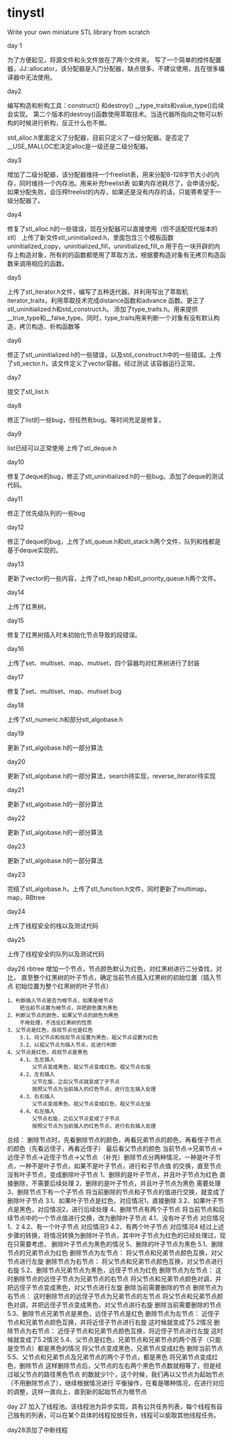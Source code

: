# tinystl
Write your own miniature STL library from scratch
 
day 1  

为了方便起见，将源文件和头文件放在了两个文件夹。
写了一个简单的控件配置器，JJ::allocator，该分配器是入门分配器，缺点很多，不建议使用，且在很多编译器中无法使用。

day2

编写构造和析构工具：construct() 和destroy()
__type_traits<T>和value_type()后续会实现。
第二个版本的destroy()函数使用萃取技术。当迭代器所指向之物可以析构的时候进行析构，反正什么也不做。

std_alloc.h里面定义了分配器，目前只定义了一级分配器。是否定了__USE_MALLOC宏决定alloc是一级还是二级分配器。

day3

增加了二级分配器，该分配器维持一个freelist表，用来分配8-128字节大小的内存，同时维持一个内存池。用来补充freelist表
如果内存池耗尽了，会申请分配，如果分配失败，会压榨freelist的内存，如果还是没有内存的话，只能寄希望于一级分配器了。

day4

修复了stl_alloc.h的一些错误，现在分配器可以直接使用（但不适配现代版本的stl）
上传了新文件stl_uninitialized.h，里面包含三个模板函数uninitialized_copy，uninitialized_fill，uninitialized_fill_n
用于在一块开辟的内存上构造对象，所有的的函数都使用了萃取方法，根据要构造对象有无拷贝构造函数来调用相应的函数。

day5

上传了stl_iterator.h文件，编写了五种迭代器。并利用写出了萃取机iterator_traits，利用萃取技术完成distance函数和advance
函数。更正了stl_uninitialized.h和std_construct.h。
添加了type_traits.h。用来提供__true_type和__false_type。同时，type_traits用来判断一个对象有没有默认构造，拷贝构造、析构函数等

day6

修正了stl_uninitialized.h的一些错误，以及std_construct.h中的一些错误。上传了stl_vector.h，该文件定义了vector容器。经过测试
该容器运行正常。

day7

提交了stl_list.h

day8

修正了list的一些bug，但任然有bug。等时间充足是修复。

day9

list已经可以正常使用
上传了stl_deque.h

day10

修复了deque的bug，修正了stl_uninitialized.h的一些bug。添加了deque的测试代码。

day11

修正了优先级队列的一些bug

day12

修正了deque的bug，上传了stl_queue.h和stl_stack.h两个文件，队列和栈都是基于deque实现的。

day13

更新了vector的一些内容，上传了stl_heap.h和stl_priority_queue.h两个文件。

day14

上传了红黑树。

day15

修复了红黑树插入时未初始化节点导致的段错误。

day16

上传了set、multiset、map、mutiset，四个容器均对红黑树进行了封装

day17

修复了set、multiset、map、mutiset bug

day18

上传了stl_numeric.h和部分stl_algobase.h

day19

更新了stl_algobase.h的一部分算法

day20

更新了stl_algobase.h的一部分算法，search待实现，reverse_iterator待实现

day21

更新了stl_algobase.h的一部分算法

day22

更新了stl_algobase.h的一部分算法

day23

更新了stl_algobase.h的一部分算法

day23

完结了stl_algobase.h，上传了stl_function.h文件，同时更新了multimap，map，RBtree


day24

上传了线程安全的栈以及测试代码



day25

上传了线程安全的队列以及测试代码

day26 rbtree
 增加一个节点，节点颜色默认为红色，对红黑树进行二分查找，对比，
 直至整个红黑树的叶子节点，确定当前节点插入红黑树的初始位置（插入节点
 初始位置为整个红黑树的叶子节点）

	1、判断插入节点是否为根节点，如果是根节点
		把当前节点置为根节点，并把颜色置为黑色
	2、判断父节点的颜色，如果父节点的颜色为黑色
		不用处理，不违反红黑树的性质
	3、父节点是红色，叔叔节点也是红色
		3.1、将父节点和叔叔节点设置为黑色，祖父节点设置为红色
		3.2、以祖父节点为插入节点，在进行判断
	4、父节点是红色，叔叔节点是黑色
		4.1、左左插入
			父节点变成黑色，祖父节点变成红色，祖父节点右旋
		4.2、左右插入
 	    	父节左旋，之后父节点就变成了子节点
	 	 	按照父节点为当前插入的红色节点，进行左左插入处理
		4.3、右右插入
			父节点变成黑色，祖父节点变成红色，祖父节点左旋
		4.4、右左插入
 	    	父节点右旋，之后父节点变成了子节点
 	    	按照父节点为当前插入的红色节点，进行右右插入处理


 总结：
	删除节点时，先看删除节点的颜色，再看兄弟节点的颜色，再看侄子节点的颜色（先看远侄子，再看近侄子）
最后看父节点的颜色
	当前节点->兄弟节点->远侄子节点->近侄子节点->父节点
	（补充）删除节点分两种情况，一种是叶子节点，一种不是叶子节点，如果不是叶子节点，进行和子节点值
的交换，直至节点没有叶子节点，变成删除叶子节点
	1、删除的是叶子节点，并且叶子节点为红色
		直接删除，不需要后续处理
	2、删除的是叶子节点，并且叶子节点为黑色
		需要处理
	3、删除节点下有一个子节点
		将当前删除的节点和子节点的值进行交换，就变成了删除叶子节点
		3.1、如果叶子节点是红色，对应情况1，直接删除
		3.2、如果叶子节点是黑色，对应情况2，进行后续处理
	4、删除节点有两个子节点
		将当前节点和后续节点中的一个节点值进行交换，改为删除叶子节点
		4.1、没有叶子节点
			对应情况1、2
		4.2、有一个叶子节点
			对应情况3
		4.2、有两个叶子节点
			对应情况4
	经过上述步骤的转换，将情况转换为删除叶子节点，其中叶子节点为红色的已经处理过，现在只需要考虑，
删除叶子节点为黑色的情况
	5、删除的叶子节点为黑色
		5.1、删除节点的兄弟节点为红色
			删除节点为左节点：
				将父节点和兄弟节点颜色互换，对父节点进行左旋
			删除节点为右节点：
				将父节点和兄弟节点颜色互换，对父节点进行右旋
		5.2、删除节点兄弟节点为黑色，远侄子节点为红色
			删除节点为左节点：
				这时删除节点的远侄子节点为兄弟节点的右节点
				将父节点和兄弟节点颜色对调，并把远侄子节点变成黑色，对父节点进行左旋
				删除当前需要删除的节点
			删除节点为右节点：
				这时删除节点的远侄子节点为兄弟节点的左节点
				将父节点和兄弟节点颜色对调，并把远侄子节点变成黑色，对父节点进行右旋
				删除当前需要删除的节点
		5.3、删除节点兄弟节点是黑色，远侄子节点是红色
			删除节点为左节点：
				近侄子节点和兄弟节点颜色互换，并将近侄子节点进行右旋
				这时候就变成了5.2情况
			删除节点为右节点：
				近侄子节点和兄弟节点颜色互换，将近侄子节点进行左旋
				这时候就变成了5.2情况
		5.4、父节点是红色，兄弟节点和兄弟节点的两个孩子（只能是空节点）都是黑色的情况
			将父节点变成黑色，兄弟节点变成红色
			删除当前节点
		5.5、父节点和兄弟节点及兄弟节点的两个子节点，都是黑色
			将兄弟节点变成红色，删除节点
			这样删除节点后，父节点的左右两个黑色节点数就相等了，但是经过祖父节点的路径黑色节点
			的数就少1个，这个时候，我们再以父节点为起始节点（不用删除节点了），继续根据情况进行
			平衡操作，在看是哪种情况，在进行对应的调整，这样一直向上，直到新的起始节点为根节点

day 27
加入了线程池。该线程池为异步实现，具有公共任务列表，每个线程有自己独有的列表，可以在某个具体的线程投放任务，线程可以偷取其他线程任务。


day28添加了中断线程

